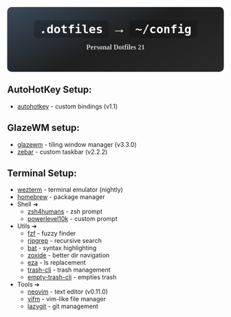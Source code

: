 <div 
   style="text-align: center; font-size: 2rem; font-weight: bold; 
   background: linear-gradient(-0.075turn, #2a2a2a, #1f1f1f, #3a4a5a); 
   color: white; padding: 1em; border-radius: 10px; font-family: consolas"
>
  <div>
    <code style="background-color: rgba(0,0,0,.2); padding:.2em .5em; border-radius:.25em;">.dotfiles</code>
    → 
    <code style="background-color: rgba(0,0,0,.2); padding:.2em .5em; border-radius:.25em;">~/config</code>
  </div>
  <p style="color:#cccccc; font-size: 1.0rem;">Personal Dotfiles 21</p>
</div>

## AutoHotKey Setup:
- [autohotkey](https://github.com/AutoHotkey/AutoHotkey) - custom bindings (v1.1)

## GlazeWM setup:
- [glazewm](https://github.com/glzr-io/glazewm) - tiling window manager (v3.3.0)
- [zebar](https://github.com/glzr-io/zebar) - custom taskbar (v2.2.2)

## Terminal Setup: 
- [wezterm](https://github.com/wez/wezterm) - terminal emulator (nightly)
- [homebrew](https://github.com/Homebrew/brew) - package manager
- Shell ➜
   - [zsh4humans](https://github.com/romkatv/zsh4humans) - zsh prompt
   - [powerlevel10k](https://github.com/romkatv/powerlevel10k) - custom prompt
- Utils ➜
   - [fzf](https://github.com/junegunn/fzf) - fuzzy finder
   - [ripgrep](https://github.com/BurntSushi/ripgrep) - recursive search 
   - [bat](https://github.com/sharkdp/bat) - syntax highlighting
   - [zoxide](https://github.com/ajeetdsouza/zoxide) - better dir navigation
   - [eza](https://github.com/eza-community/eza) - ls replacement
   - [trash-cli](https://github.com/sindresorhus/trash-cli) - trash management
   - [empty-trash-cli](https://github.com/sindresorhus/empty-trash-cli) - empties trash
- Tools ➜
   - [neovim](https://github.com/neovim/neovim) - text editor (v0.11.0)
   - [vifm](https://github.com/vifm/vifm) - vim-like file manager
   - [lazygit](https://github.com/jesseduffield/lazygit) - git management
